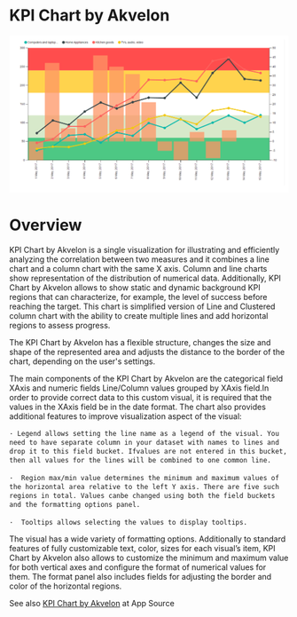 # KPI Chart by Akvelon

![alt text](image/Screenshot-1.png "Visualize your data easily with KPI Chart by Akvelon")

# Overview

KPI Chart by Akvelon is a single visualization for illustrating and efficiently analyzing the correlation between two measures and it combines a line chart and a column chart with the same X axis. Column and line charts show representation of the distribution of numerical data. Additionally, KPI Chart by Akvelon allows to show static and dynamic background KPI regions that can characterize, for example, the level of success before reaching the target. This chart is simplified version of Line and Clustered column chart with the ability to create multiple lines and add horizontal regions to assess progress.  

The KPI Chart by Akvelon has a flexible structure, changes the size and shape of the represented area and adjusts the distance to the border of the chart, depending on the user's settings.

The main components of the KPI Chart by Akvelon are the categorical field XAxis and numeric fields Line/Column values grouped by XAxis field.In order to provide correct data to this custom visual, it is required that the values ​​in the XAxis field be in the date format. The chart also provides additional features to improve visualization aspect of the visual:



    · Legend allows setting the line name as a legend of the visual. You need to have separate column in your dataset with names to lines and drop it to this field bucket. Ifvalues ​​are not entered in this bucket, then all values ​​for the lines will be combined to one common line.

    ·  Region max/min value determines the minimum and maximum values of the horizontal area relative to the left Y axis. There are five such regions in total. Values ​​canbe changed using both the field buckets and the formatting options panel.

    ·  Tooltips allows selecting the values to display tooltips.

The  visual has a wide variety of formatting options. Additionally to standard features of fully customizable text, color, sizes for each visual’s item, KPI Chart by Akvelon also allows to customize the minimum and maximum value for both vertical axes and configure the format of numerical values for them. The format panel also includes fields for adjusting the border and color of the horizontal regions.

See also [KPI Chart by Akvelon](https://appsource.microsoft.com/en-us/product/power-bi-visuals/WA104381432) at App Source